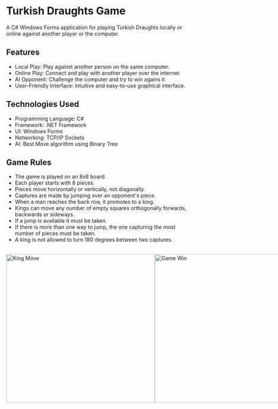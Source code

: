# Turkish Draughts Game

A C# Windows Forms application for playing Turkish Draughts locally or online against another player or the computer.

## Features

- Local Play: Play against another person on the same computer.
- Online Play: Connect and play with another player over the internet.
- AI Opponent: Challenge the computer and try to win agains it.
- User-Friendly Interface: Intuitive and easy-to-use graphical interface.

## Technologies Used

- Programming Language: C#
- Framework: .NET Framework
- UI: Windows Forms
- Networking: TCP/IP Sockets
- AI: Best Move algorithm using Binary Tree

## Game Rules

- The game is played on an 8x8 board.
- Each player starts with 8 pieces.
- Pieces move horizontally or vertically, not diagonally.
- Captures are made by jumping over an opponent's piece.
- When a man reaches the back row, it promotes to a king.
- Kings can move any number of empty squares orthogonally forwards, backwards or sideways.
- If a jump is available it must be taken. 
- If there is more than one way to jump, the one capturing the most number of pieces must be taken. 
- A king is not allowed to turn 180 degrees between two captures.

<br>
<div style="display: flex; justify-content: space-between;">
<img src="https://raw.githubusercontent.com/RaduCruceat/TurkishDraughts/master/TurkishDraughts/Resources/KingMoveAnimation.gif" alt="King Move" width="400">
<img src="https://raw.githubusercontent.com/RaduCruceat/TurkishDraughts/master/TurkishDraughts/Resources/GameWinAnimation.gif" alt="Game Win" width="400">




